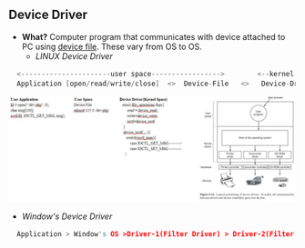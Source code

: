 ## Device Driver
- **What?** Computer program that communicates with device attached to PC using [device file](Terms/Device_File_Major_MinorNo.md). These vary from OS to OS.
  - *LINUX Device Driver*
```c
  <----------------------user space----------------->        <--kernel space->
  Application [open/read/write/close]  <>  Device-File   <>   Device-Driver     <>     Physical-Device(Terminal, Speakers, HD, keyboard, Tape, Memory)
```
<img src=device-driver.jpg width=1000 />

  - *Window's Device Driver*
```c
  Application > Window's OS >Driver-1(Filter Driver) > Driver-2(Filter Driver) > Driver-3(Function Driver) > Physical Device
```
